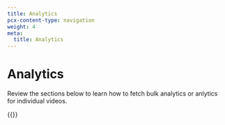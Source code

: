 ```yaml
---
title: Analytics
pcx-content-type: navigation
weight: 4
meta:
  title: Analytics
---
```


# Analytics

Review the sections below to learn how to fetch bulk analytics or anlytics for individual videos.

{{<directory-listing>}}